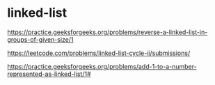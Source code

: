 # linked-list
https://practice.geeksforgeeks.org/problems/reverse-a-linked-list-in-groups-of-given-size/1

https://leetcode.com/problems/linked-list-cycle-ii/submissions/

https://practice.geeksforgeeks.org/problems/add-1-to-a-number-represented-as-linked-list/1#
